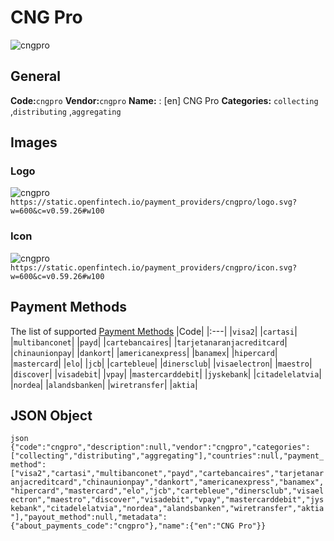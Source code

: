 # CNG Pro 
![cngpro](https://static.openfintech.io/payment_providers/cngpro/logo.svg?w=600&c=v0.59.26#w100) 
## General 
**Code:**`cngpro` 
**Vendor:**`cngpro` 
**Name:** 
:	[en] CNG Pro 
**Categories:** 
`collecting` ,`distributing` ,`aggregating` 
## Images 
### Logo 
![cngpro](https://static.openfintech.io/payment_providers/cngpro/logo.svg?w=600&c=v0.59.26#w100) 
``` https://static.openfintech.io/payment_providers/cngpro/logo.svg?w=600&c=v0.59.26#w100 ``` 
### Icon 
![cngpro](https://static.openfintech.io/payment_providers/cngpro/icon.svg?w=600&c=v0.59.26#w100) 
``` https://static.openfintech.io/payment_providers/cngpro/icon.svg?w=600&c=v0.59.26#w100 ``` 
## Payment Methods 
The list of supported [Payment Methods](#) 
|Code| 
|:---| 
|`visa2`| 
|`cartasi`| 
|`multibanconet`| 
|`payd`| 
|`cartebancaires`| 
|`tarjetanaranjacreditcard`| 
|`chinaunionpay`| 
|`dankort`| 
|`americanexpress`| 
|`banamex`| 
|`hipercard`| 
|`mastercard`| 
|`elo`| 
|`jcb`| 
|`cartebleue`| 
|`dinersclub`| 
|`visaelectron`| 
|`maestro`| 
|`discover`| 
|`visadebit`| 
|`vpay`| 
|`mastercarddebit`| 
|`jyskebank`| 
|`citadelelatvia`| 
|`nordea`| 
|`alandsbanken`| 
|`wiretransfer`| 
|`aktia`| 
 
## JSON Object 
```json {"code":"cngpro","description":null,"vendor":"cngpro","categories":["collecting","distributing","aggregating"],"countries":null,"payment_method":["visa2","cartasi","multibanconet","payd","cartebancaires","tarjetanaranjacreditcard","chinaunionpay","dankort","americanexpress","banamex","hipercard","mastercard","elo","jcb","cartebleue","dinersclub","visaelectron","maestro","discover","visadebit","vpay","mastercarddebit","jyskebank","citadelelatvia","nordea","alandsbanken","wiretransfer","aktia"],"payout_method":null,"metadata":{"about_payments_code":"cngpro"},"name":{"en":"CNG Pro"}} ``` 
